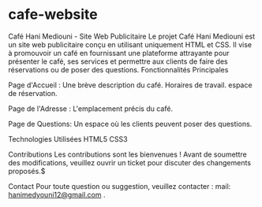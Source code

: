 # cafe-website
Café Hani Mediouni - Site Web Publicitaire
Le projet Café Hani Mediouni est un site web publicitaire conçu en utilisant uniquement HTML et CSS. Il vise à promouvoir un café en fournissant une plateforme attrayante pour présenter le café, ses services et permettre aux clients de faire des réservations ou de poser des questions.
Fonctionnalités Principales

Page d'Accueil :
Une brève description du café.
Horaires de travail.
espace de réservation.

Page de l'Adresse : 
L'emplacement précis du café.

Page de Questions:
Un espace où les clients peuvent poser des questions.

Technologies Utilisées
HTML5
CSS3

Contributions
Les contributions sont les bienvenues ! Avant de soumettre des modifications, veuillez ouvrir un ticket pour discuter des changements proposés.$

Contact
Pour toute question ou suggestion, veuillez contacter :
mail: hanimedyouni12@gmail.com .
